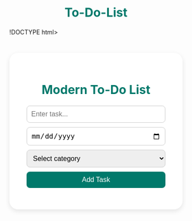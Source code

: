 # To-Do-List
!DOCTYPE html>
<html lang="en">
<head>
  <meta charset="UTF-8" />
  <meta name="viewport" content="width=device-width, initial-scale=1.0"/>
  <title>Modern To-Do List</title>
  <style>
    * {
      box-sizing: border-box;
    }

    body {
      font-family: 'Segoe UI', sans-serif;
      background: #e0f7fa;
      margin: 0;
      padding: 0;
      display: flex;
      justify-content: center;
      align-items: flex-start;
      height: 100vh;
    }

    .todo-container {
      background: #ffffff;
      margin-top: 40px;
      padding: 30px 40px;
      border-radius: 20px;
      box-shadow: 0 4px 12px rgba(0, 0, 0, 0.1);
      width: 100%;
      max-width: 450px;
    }

    h1 {
      text-align: center;
      color: #00796b;
      margin-bottom: 20px;
    }

    .input-section {
      display: flex;
      flex-direction: column;
      gap: 10px;
      margin-bottom: 20px;
    }

    input, select {
      padding: 10px;
      border: 1px solid #ccc;
      border-radius: 8px;
      font-size: 1rem;
    }

    button {
      padding: 10px;
      background-color: #00796b;
      color: white;
      border: none;
      border-radius: 8px;
      font-size: 1rem;
      cursor: pointer;
      transition: background 0.3s;
    }

    button:hover {
      background-color: #004d40;
    }

    .task-card {
      background: #f1f8e9;
      padding: 15px;
      margin-bottom: 15px;
      border-left: 5px solid #00796b;
      border-radius: 10px;
      position: relative;
    }

    .task-card.completed {
      opacity: 0.6;
      text-decoration: line-through;
    }

    .task-info {
      display: flex;
      justify-content: space-between;
      flex-wrap: wrap;
    }

    .task-buttons {
      margin-top: 10px;
      display: flex;
      justify-content: flex-end;
      gap: 10px;
    }

    .task-buttons button {
      font-size: 0.9rem;
      padding: 5px 10px;
      border-radius: 5px;
    }

    .delete-btn {
      background: #e53935;
    }

    .complete-btn {
      background: #43a047;
    }

    .category {
      font-style: italic;
      font-size: 0.9rem;
      color: #555;
    }
  </style>
</head>
<body>
  <div class="todo-container">
    <h1>Modern To-Do List</h1>
    <div class="input-section">
      <input type="text" id="taskInput" placeholder="Enter task..." />
      <input type="date" id="dueDateInput" />
      <select id="categoryInput">
        <option value="" disabled selected>Select category</option>
        <option value="Work">Work</option>
        <option value="Personal">Personal</option>
        <option value="Urgent">Urgent</option>
        <option value="Others">Others</option>
      </select>
      <button onclick="addTask()">Add Task</button>
    </div>
    <div id="taskList"></div>
  </div>

  <script>
    function addTask() {
      const taskInput = document.getElementById("taskInput");
      const dueDateInput = document.getElementById("dueDateInput");
      const categoryInput = document.getElementById("categoryInput");

      const task = taskInput.value.trim();
      const dueDate = dueDateInput.value;
      const category = categoryInput.value;

      if (!task || !dueDate || !category) {
        alert("Please fill all fields.");
        return;
      }

      const taskCard = document.createElement("div");
      taskCard.className = "task-card";

      taskCard.innerHTML = `
        <div class="task-info">
          <div><strong>${task}</strong></div>
          <div><small>Due: ${dueDate}</small></div>
          <div class="category">Category: ${category}</div>
        </div>
        <div class="task-buttons">
          <button class="complete-btn" onclick="toggleComplete(this)">Complete</button>
          <button class="delete-btn" onclick="deleteTask(this)">Delete</button>
        </div>
      `;

      document.getElementById("taskList").appendChild(taskCard);

      // Clear input fields
      taskInput.value = "";
      dueDateInput.value = "";
      categoryInput.selectedIndex = 0;
    }

    function deleteTask(btn) {
      btn.closest(".task-card").remove();
    }

    function toggleComplete(btn) {
      const card = btn.closest(".task-card");
      card.classList.toggle("completed");
    }
  </script>
</body>
</html>


